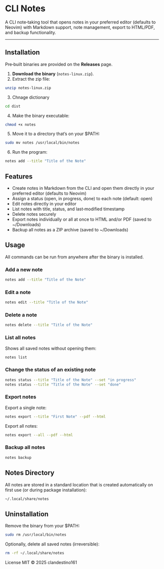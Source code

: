 # CLI Notes

A CLI note‑taking tool that opens notes in your preferred editor (defaults to Neovim) with Markdown support, note management, export to HTML/PDF, and backup functionality.

---

## Installation

Pre‑built binaries are provided on the **Releases** page.

1. **Download the binary** (`notes-linux.zip`).
2. Extract the zip file:

```bash
unzip notes-linux.zip
```

3. Chnage dictionary

```bash
cd dist
```

4. Make the binary executable:

```bash
chmod +x notes
```

5. Move it to a directory that’s on your $PATH:

```bash
sudo mv notes /usr/local/bin/notes
```

6. Run the program:

```bash
notes add --title "Title of the Note"
```

## Features

* Create notes in Markdown from the CLI and open them directly in your preferred editor (defaults to Neovim)
* Assign a status (open, in progress, done) to each note (default: open)
* Edit notes directly in your editor
* List notes with title, status, and last‑modified timestamp
* Delete notes securely
* Export notes individually or all at once to HTML and/or PDF (saved to ~/Downloads)
* Backup all notes as a ZIP archive (saved to ~/Downloads)

## Usage

All commands can be run from anywhere after the binary is installed.

### Add a new note

```bash
notes add --title "Title of the Note"
```

### Edit a note

```bash
notes edit --title "Title of the Note"
```

### Delete a note

```bash
notes delete --title "Title of the Note"
```

### List all notes

Shows all saved notes without opening them:

```bash
notes list
```

### Change the status of an existing note

```bash
notes status --title "Title of the Note" --set "in progress"
notes status --title "Title of the Note" --set "done"
```

### Export notes

Export a single note:

```bash
notes export --title "First Note" --pdf --html
```

Export all notes:

```bash
notes export --all --pdf --html
```

### Backup all notes

```bash
notes backup
```

## Notes Directory

All notes are stored in a standard location that is created automatically on first use (or during package installation):

```bash
~/.local/share/notes
```

## Uninstallation

Remove the binary from your $PATH:

```bash
sudo rm /usr/local/bin/notes
```

Optionally, delete all saved notes (irreversible):

```bash
rm -rf ~/.local/share/notes
```

License
MIT © 2025 clandestino161
